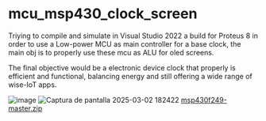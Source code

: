# mcu_msp430_clock_screen
Triying to compile and simulate in Visual Studio 2022 a build for Proteus 8 in order to use a Low-power MCU as main controller for a base clock, the main obj is to properly use these mcu as ALU for oled screens.

The final objective would be a electronic device clock that properly is efficient and functional,
balancing energy and still offering a wide range of wise-IoT apps.


![image](https://github.com/user-attachments/assets/b6c7e022-f14b-40b0-8fb1-2f6c5cf200b3)
![Captura de pantalla 2025-03-02 182422](https://github.com/user-attachments/assets/b2d9a6c2-90bf-4891-8e22-42f7b519d16e)
[msp430f249-master.zip](https://github.com/user-attachments/files/19044071/msp430f249-master.zip)
